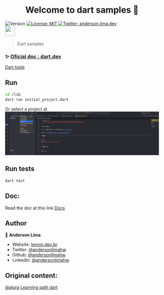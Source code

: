 
<h1 align="center">Welcome to dart samples 👋</h1>
<p>
  <img alt="Version" src="https://img.shields.io/badge/version-1.0.0-blue.svg?cacheSeconds=2592000" />

  <a href="#" target="_blank">
    <img alt="License: MIT" src="https://img.shields.io/badge/License-MIT-yellow.svg" />
  </a>

  <a href="https://twitter.com/anderson.lima.dev" target="_blank">
    <img alt="Twitter: anderson.lima.dev" src="https://img.shields.io/twitter/follow/andersonlimahw.svg?style=social" />
  </a>

  <br />
 <img
   height="32"
   width="32"
   src="https://cdn.jsdelivr.net/npm/simple-icons@v9/icons/dart.svg"
 />

> Dart samples

### ✨ [Oficial doc : dart.dev](https://dart.dev)

[Dart tools](https://dart.dev/tools/dart-tool)

## Run

```sh
cd /lib
dart run initial_project.dart
```

Or select a project at
![Alt text](../docs/images/dart_run_sample.png)

## Run tests

```sh
dart test
```


## Doc:

Read the doc at this link
[Docs](../docs/learningpath_dart_docs/[Mobile]%20Dart%200f08d9bbf00140b18700e4cca658f2fe.md)

## Author

👤 **Anderson Lima**

* Website: [lemon.dev.br](https://lemon.dev.br)
* Twitter: [@andersonlimahw](https://twitter.com/andersonlimahw)
* Github: [@andersonlimahw](https://github.com/andersonlimahw)
* LinkedIn: [@andersonlimahw](https://linkedin.com/in/andersonlimahw)
## Original content:

[@alura](https://www.alura.com.br/)
[Learning path dart](https://cursos.alura.com.br/formacao-dart)

